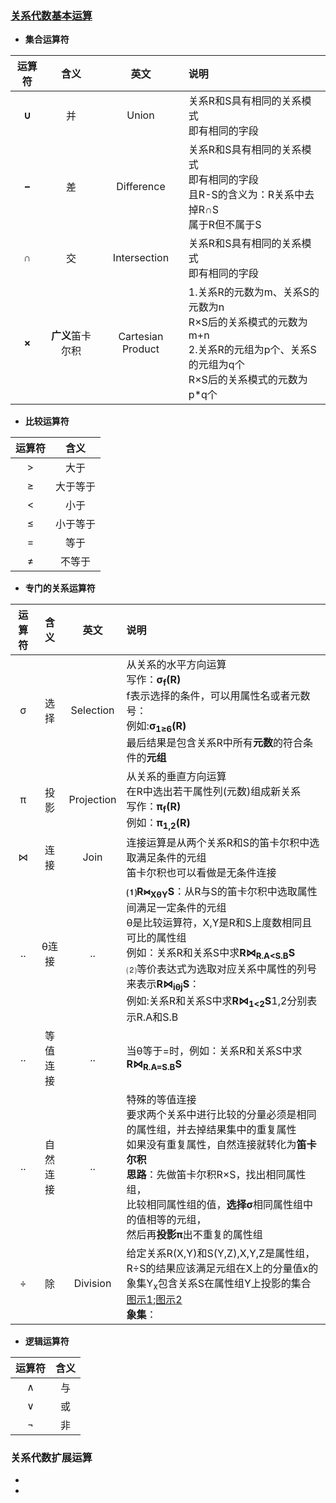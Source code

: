 ### [关系代数基本运算](https://blog.csdn.net/zanfeng/article/details/78042505)
  + **集合运算符**
  
  |运算符|含义|英文|说明|
  |:---:|:---:|:---:|:---|
  |**∪**|并|Union|关系R和S具有相同的关系模式<br>即有相同的字段|
  |**−**|差|Difference|关系R和S具有相同的关系模式<br>即有相同的字段<br>且R-S的含义为：R关系中去掉R∩S<br>属于R但不属于S|
  |**∩**|交|Intersection|关系R和S具有相同的关系模式<br>即有相同的字段|
  |**×**|**广义**笛卡尔积|Cartesian Product|1.关系R的元数为m、关系S的元数为n<br>R×S后的关系模式的元数为m+n<br>2.关系R的元组为p个、关系S的元组为q个<br>R×S后的关系模式的元数为p*q个|
  + **比较运算符**
  
  |运算符|含义|
  |:---:|:---:|
  |>|大于|
  |≥|大于等于|
  |<|小于|
  |≤|小于等于|
  |=|等于|
  |≠|不等于|
  + **专门的关系运算符**
  
  |运算符|含义|英文|说明|
  |:---:|:---:|:---:|:---|
  |σ|选择|Selection|从关系的水平方向运算<br>写作：**σ<sub>f</sub>(R)**<br>f表示选择的条件，可以用属性名或者元数号：<br>例如:**σ<sub>1≥6</sub>(R)**<br>最后结果是包含关系R中所有**元数**的符合条件的**元组**|
  |π|投影|Projection|从关系的垂直方向运算<br>在R中选出若干属性列(元数)组成新关系<br>写作：**π<sub>f</sub>(R)**<br>例如：**π<sub>1,2</sub>(R)**|
  |⋈|连接|Join|连接运算是从两个关系R和S的笛卡尔积中选取满足条件的元组<br>笛卡尔积也可以看做是无条件连接|
  |..|θ连接|..|**⑴R⋈<sub>XθY</sub>S**：从R与S的笛卡尔积中选取属性间满足一定条件的元组<br>θ是比较运算符，X,Y是R和S上度数相同且可比的属性组<br>例如：关系R和关系S中求**R⋈<sub>R.A<S.B</sub>S**<br>⑵等价表达式为选取对应关系中属性的列号来表示**R⋈<sub>iθj</sub>S**：<br>例如:关系R和关系S中求**R⋈<sub>1<2</sub>S**1,2分别表示R.A和S.B|
  |..|等值连接|..|当θ等于=时，例如：关系R和关系S中求**R⋈<sub>R.A=S.B</sub>S**|
  |..|自然连接|..|特殊的等值连接<br>要求两个关系中进行比较的分量必须是相同的属性组，并去掉结果集中的重复属性<br>如果没有重复属性，自然连接就转化为**笛卡尔积**<br>**思路**：先做笛卡尔积R×S，找出相同属性组，<br>比较相同属性组的值，**选择σ**相同属性组中的值相等的元组，<br>然后再**投影π**出不重复的属性组|
  |÷|除|Division|给定关系R(X,Y)和S(Y,Z),X,Y,Z是属性组，R÷S的结果应该满足元组在X上的分量值x的象集Y<sub>x</sub>包含关系S在属性组Y上投影的集合<br>[图示1](https://blog.csdn.net/weixin_42023723/article/details/80876568);[图示2](https://wenku.baidu.com/view/eac2847e1611cc7931b765ce050876323112748a.html)<br>**象集**：|
  + **逻辑运算符**
  
  |运算符|含义|
  |:---:|:---:|
  |∧|与|
  |∨|或|
  |¬|非|
  
### 关系代数扩展运算
  + 
  +
